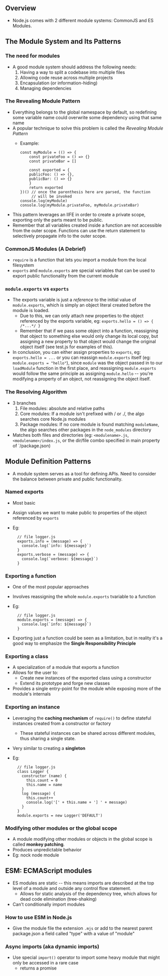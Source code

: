 ## Overview
* Node.js comes with 2 different module systems: CommonJS and ES Modules.

## The Module System and Its Patterns

### The need for modules
* A good module system should address the following needs:
  1. Having a way to split a codebase into multiple files
  2. Allowing code reuse across multiple projects
  3. Encapsulation (or information-hiding)
  4. Managing dependencies

### The Revealing Module Pattern
* Everything belongs to the global namespace by default, so redefining some variable name could overwrite some dependency using that same name
* A popular technique to solve this problem is called the *Revealing Module Pattern*
  * Example:
        
        const myModule = (() => {
            const privateFoo = () => {}
            const privateBar = []

            const exported = {
            publicFoo: () => {},
            publicBar: () => {}
            }
            return exported
        })() // once the parenthesis here are parsed, the function
             // will be invoked
        console.log(myModule)
        console.log(myModule.privateFoo, myModule.privateBar)

* This pattern leverages an IIFE in order to create a private scope, exporting only the parts meant to be public.
* Remember that all variables created inside a function are not accessible from the outer scope. Functions can use the return statement to selectively propagate info to the outer scope.

### CommonJS Modules (A Debrief)
* `require` is a function that lets you import a module from the local filesystem
* `exports` and `module.exports` are special variables that can be used to export public functionality from the current module

### `module.exports` vs `exports`
* The exports variable is just a *reference* to the initial value of `module.exports`, which is simply an object literal created before the module is loaded.
  * Due to this, we can only attach new properties to the object referenced by the exports variable, eg: `exports.hello = () => { /*...*/ }`
  * Remember that if we pass some object into a function, reassigning that object to something else would only change its local copy, but assigning a new property to that object would change the original object itself (see test.js for examples of this). 
* In conclusion, you can either assign properties to `exports`, eg: `exports.hello = ...` or you can reassign `module.exports` itself (eg: `module.exports = "hello"`), since `module` was the object passed in to our `loadModule` function in the first place, and reassigning `module.exports` would follow the same principle as assigning `module.hello` -- you're modifying a property of an object, not reassigning the object itself.

### The Resolving Algorithm
* 3 branches
  1. File modules: absolute and relative paths
  2. Core modules: If a module isn't prefixed with / or ./, the algo searches core Node.js modules
  3. Package modules: If no core module is found matching `moduleName`, the algo searches other packages in the `node_modules` directory
* Matches both files and directories (eg: `<modulename>.js`, `<modulename>/index.js`, or the dir/file combo specified in main property of `<modulename>/package.json)

## Module Definition Patterns
* A module system serves as a tool for defining APIs. Need to consider the balance between private and public functionality.

### Named exports
* Most basic
* Assign values we want to make public to properties of the object referenced by `exports`
* Eg:
  
        // file logger.js
        exports.info = (message) => {
          console.log(`info: ${message}`)
        }
        exports.verbose = (message) => {
          console.log(`verbose: ${message}`)
        }

### Exporting a function
* One of the most popular approaches
* Involves reassigning the whole `module.exports` tvariable to a function
* Eg:

        // file logger.js
        module.exports = (message) => {
          console.log(`info: ${message}`)
        }
* Exporting just a function could be seen as a limitation, but in reality it's a good way to emphasize the **Single Responsibility Principle**

### Exporting a class
* A specialization of a module that exports a function
* Allows for the user to:
  * Create new instances of the exported class using a constructor
  * Extend its prototype and forge new classes
* Provides a single entry-point for the module while exposing more of the module's internals

### Exporting an instance
* Leveraging the **caching mechanism** of `require()` to define stateful instances created from a constructor or factory
  * These stateful instances can be shared across different modules, thus sharing a single state.
* Very similar to creating a **singleton**
* Eg:

        // file logger.js
        class Logger {
          constructor (name) {
            this.count = 0
            this.name = name
          }
          log (message) {
            this.count++
            console.log('[' + this.name + '] ' + message)
          }
        }
        module.exports = new Logger('DEFAULT')

### Modifying other modules or the global scope
* A module modifying other modules or objects in the global scope is called **monkey patching**.
* Produces unpredictable behavior
* Eg: nock node module

## ESM: ECMAScript modules
* ES modules are static -- this means imports are described at the top level of a module and outside any control flow statement.
  * Allows for static analysis of the dependency tree, which allows for dead code elimination (tree-shaking)
* Can't conditionally import modules

### How to use ESM in Node.js
* Give the module file the extension `.mjs` or add to the nearest parent package.json a field called "type" with a value of "module"

### Async imports (aka dynamic imports)
* Use special `import()` operator to import some heavy module that might only be accessed in a rare case
  * returns a promise

